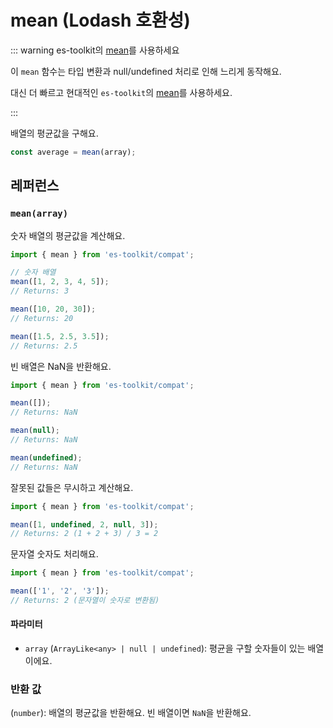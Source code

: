 # mean (Lodash 호환성)

::: warning es-toolkit의 [mean](../../math/mean.md)를 사용하세요

이 `mean` 함수는 타입 변환과 null/undefined 처리로 인해 느리게 동작해요.

대신 더 빠르고 현대적인 `es-toolkit`의 [mean](../../math/mean.md)를 사용하세요.

:::

배열의 평균값을 구해요.

```typescript
const average = mean(array);
```

## 레퍼런스

### `mean(array)`

숫자 배열의 평균값을 계산해요.

```typescript
import { mean } from 'es-toolkit/compat';

// 숫자 배열
mean([1, 2, 3, 4, 5]);
// Returns: 3

mean([10, 20, 30]);
// Returns: 20

mean([1.5, 2.5, 3.5]);
// Returns: 2.5
```

빈 배열은 NaN을 반환해요.

```typescript
import { mean } from 'es-toolkit/compat';

mean([]);
// Returns: NaN

mean(null);
// Returns: NaN

mean(undefined);
// Returns: NaN
```

잘못된 값들은 무시하고 계산해요.

```typescript
import { mean } from 'es-toolkit/compat';

mean([1, undefined, 2, null, 3]);
// Returns: 2 (1 + 2 + 3) / 3 = 2
```

문자열 숫자도 처리해요.

```typescript
import { mean } from 'es-toolkit/compat';

mean(['1', '2', '3']);
// Returns: 2 (문자열이 숫자로 변환됨)
```

#### 파라미터

- `array` (`ArrayLike<any> | null | undefined`): 평균을 구할 숫자들이 있는 배열이에요.

### 반환 값

(`number`): 배열의 평균값을 반환해요. 빈 배열이면 `NaN`을 반환해요.
